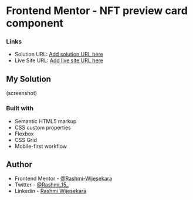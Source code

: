 # Frontend Mentor - NFT preview card component

### Links

- Solution URL: [Add solution URL here](https://your-solution-url.com)
- Live Site URL: [Add live site URL here](https://your-live-site-url.com)

## My Solution
(screenshot)

### Built with

- Semantic HTML5 markup
- CSS custom properties
- Flexbox
- CSS Grid
- Mobile-first workflow

## Author

- Frontend Mentor	- [@Rashmi-Wijesekara](https://www.frontendmentor.io/profile/Rashmi-Wijesekara)
- Twitter			- [@Rashmi_15_](https://twitter.com/Rashmi_15_)
- Linkedin       	- [Rashmi Wijesekara](https://www.linkedin.com/in/rashmi-wijesekara-a1a1881b3/)		
